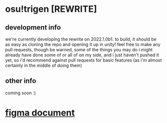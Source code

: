 # osu!trigen [REWRITE]
## development info
we're currently developing the rewrite on 2022.1.0b1. to build, it should be as easy as cloning the repo and opening it up in unity!
feel free to make any pull requests, though be warned, some of the things you may do i might already have done some of or all of on my side, and i just haven't pushed it yet, so i'd recommend against pull requests for basic features (as i'm almost certainly in the middle of doing them)
## other info
coming soon :)
# [figma document](https://www.figma.com/file/uTZ84ENGYbJ7XVGXN22AVR/osu!trigen-Rewrite?node-id=1%3A2)
